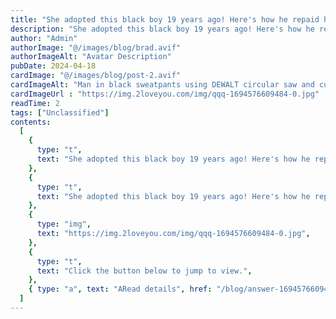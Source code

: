 ```yaml
---
title: "She adopted this black boy 19 years ago! Here's how he repaid her years later…"
description: "She adopted this black boy 19 years ago! Here's how he repaid her years later…"
author: "Admin"
authorImage: "@/images/blog/brad.avif"
authorImageAlt: "Avatar Description"
pubDate: 2024-04-18
cardImage: "@/images/blog/post-2.avif"
cardImageAlt: "Man in black sweatpants using DEWALT circular saw and cutting a wood plank"
cardImageUrl : "https://img.2loveyou.com/img/qqq-1694576609484-0.jpg"
readTime: 2
tags: ["Unclassified"]
contents:
  [
    {
      type: "t",
      text: "She adopted this black boy 19 years ago! Here's how he repaid her years later\u2026",
    },
    {
      type: "t",
      text: "She adopted this black boy 19 years ago! Here's how he repaid her years later\u2026",
    },
    {
      type: "img",
      text: "https://img.2loveyou.com/img/qqq-1694576609484-0.jpg",
    },
    {
      type: "t",
      text: "Click the button below to jump to view.",
    },
    { type: "a", text: "ARead details", href: "/blog/answer-1694576609484-429713/" },
  ]
---
```

